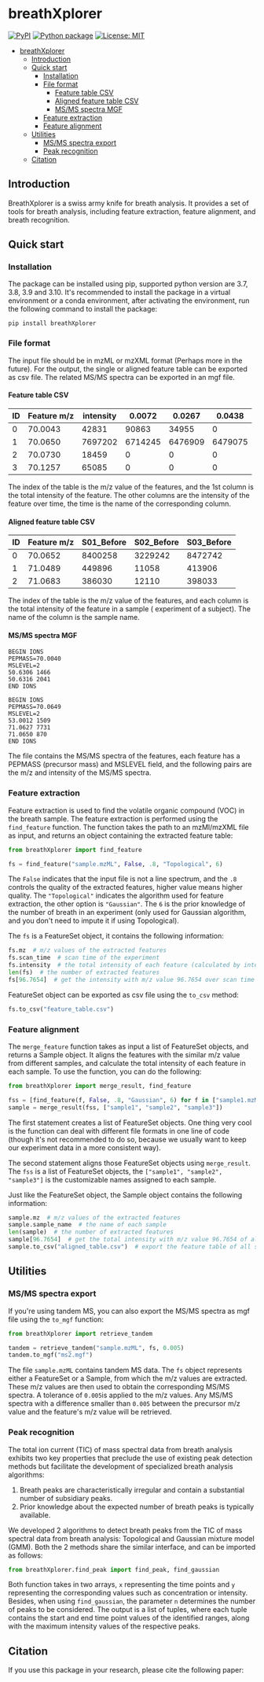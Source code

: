 # breathXplorer

[![PyPI](https://img.shields.io/pypi/pyversions/breathXplorer)](https://pypi.org/project/breathXplorer/)
[![Python package](https://github.com/wykswr/breathXplorer/actions/workflows/python-package.yml/badge.svg?branch=main)](https://github.com/wykswr/breathXplorer/actions/workflows/python-package.yml)
[![License: MIT](https://img.shields.io/badge/License-MIT-yellow.svg)](https://opensource.org/licenses/MIT)

<!-- TOC -->

* [breathXplorer](#breathxplorer)
    * [Introduction](#introduction)
    * [Quick start](#quick-start)
        * [Installation](#installation)
        * [File format](#file-format)
            * [Feature table CSV](#feature-table-csv)
            * [Aligned feature table CSV](#aligned-feature-table-csv)
            * [MS/MS spectra MGF](#msms-spectra-mgf)
        * [Feature extraction](#feature-extraction)
        * [Feature alignment](#feature-alignment)
    * [Utilities](#utilities)
        * [MS/MS spectra export](#msms-spectra-export)
        * [Peak recognition](#peak-recognition)
    * [Citation](#citation)

<!-- TOC -->

## Introduction

BreathXplorer is a swiss army knife for breath analysis. It provides a set of tools for breath analysis, including
feature extraction, feature alignment, and breath recognition.

## Quick start

### Installation

The package can be installed using pip, supported python version are 3.7, 3.8, 3.9 and 3.10.
It's recommended to install the package in a virtual environment or a conda environment,
after activating the environment, run the following command to install the package:

`pip install breathXplorer`

### File format

The input file should be in mzML or mzXML format (Perhaps more in the future). For the output,
the single or aligned feature table can be exported as csv file.
The related MS/MS spectra can be exported in an mgf file.

#### Feature table CSV

| ID | Feature m/z | intensity | 0.0072  | 0.0267  | 0.0438  |
|----|-------------|-----------|---------|---------|---------|
| 0  | 70.0043     | 42831     | 90863   | 34955   | 0       |
| 1  | 70.0650     | 7697202   | 6714245 | 6476909 | 6479075 |
| 2  | 70.0730     | 18459     | 0       | 0       | 0       |
| 3  | 70.1257     | 65085     | 0       | 0       | 0       |

The index of the table is the m/z value of the features, and the 1st column is the total intensity of the feature.
The other columns are the intensity of the feature over time, the time is the name of the corresponding column.

#### Aligned feature table CSV

| ID | Feature m/z | S01_Before | S02_Before | S03_Before |
|----|-------------|------------|------------|------------|
| 0  | 70.0652     | 8400258    | 3229242    | 8472742    |
| 1  | 71.0489     | 449896     | 11058      | 413906     |
| 2  | 71.0683     | 386030     | 12110      | 398033     |

The index of the table is the m/z value of the features, and each column is the total intensity of the feature in a
sample (
experiment of a subject). The name of the column is the sample name.

#### MS/MS spectra MGF

```
BEGIN IONS
PEPMASS=70.0040
MSLEVEL=2
50.6306 1466
50.6316 2041
END IONS

BEGIN IONS
PEPMASS=70.0649
MSLEVEL=2
53.0012 1509
71.0627 7731
71.0650 870
END IONS
```

The file contains the MS/MS spectra of the features, each feature has a PEPMASS (precursor mass) and MSLEVEL field, and
the following
pairs are the m/z and intensity of the MS/MS spectra.

### Feature extraction

Feature extraction is used to find the volatile organic compound (VOC) in the breath sample.
The feature extraction is performed using the `find_feature` function. The function takes the path to an mzMl/mzXML file
as input, and returns an object containing the extracted feature table:

```python
from breathXplorer import find_feature

fs = find_feature("sample.mzML", False, .8, "Topological", 6)
```

The `False` indicates that the input file is not a line spectrum, and the `.8` controls the quality of the extracted
features, higher value means higher quality. The `"Topological"` indicates the algorithm used for feature extraction,
the other option is `"Gaussian"`. The `6` is the prior knowledge of the number of breath in an experiment (only used
for Gaussian algorithm, and you don't need to impute it if using Topological).

The `fs` is a FeatureSet object, it contains the following information:

```python
fs.mz  # m/z values of the extracted features
fs.scan_time  # scan time of the experiment
fs.intensity  # the total intensity of each feature (calculated by integrating the intensity over scan time)
len(fs)  # the number of extracted features
fs[96.7654]  # get the intensity with m/z value 96.7654 over scan time
```

FeatureSet object can be exported as csv file using the `to_csv` method:

```python
fs.to_csv("feature_table.csv")
```

### Feature alignment

The `merge_feature` function takes as input a list of FeatureSet objects, and returns a Sample object. It aligns the
features with the similar m/z value from different samples, and calculate the total intensity of each feature in each
sample. To use the function, you can do the following:

```python
from breathXplorer import merge_result, find_feature

fss = [find_feature(f, False, .8, "Gaussian", 6) for f in ["sample1.mzML", "sample2.mzXML", "sample3.mzML"]]
sample = merge_result(fss, ["sample1", "sample2", "sample3"])
```

The first statement creates a list of FeatureSet objects.
One thing very cool is the function can deal with different file formats in one line of code (though it's not
recommended to do so, because we usually want to keep our experiment data in a more consistent way).

The second statement aligns those FeatureSet objects using `merge_result`.
The `fss` is a list of FeatureSet objects, the `["sample1", "sample2", "sample3"]` is the customizable names assigned
to each sample.

Just like the FeatureSet object, the Sample object contains the following information:

```python
sample.mz  # m/z values of the extracted features
sample.sample_name  # the name of each sample
len(sample)  # the number of extracted features
sample[96.7654]  # get the total intensity with m/z value 96.7654 of all samples
sample.to_csv("aligned_table.csv")  # export the feature table of all samples as csv file
```

## Utilities

### MS/MS spectra export

If you're using tandem MS, you can also export the MS/MS spectra as mgf file using the `to_mgf` function:

```python
from breathXplorer import retrieve_tandem

tandem = retrieve_tandem("sample.mzML", fs, 0.005)
tandem.to_mgf("ms2.mgf")
```

The file `sample.mzML` contains tandem MS data. The `fs` object represents either a FeatureSet or a Sample, from which
the m/z values are extracted. These m/z values are then used to obtain the corresponding MS/MS spectra. A tolerance
of `0.005`is applied to the m/z values. Any MS/MS spectra with a difference smaller than `0.005` between the precursor
m/z value and the feature's m/z value will be retrieved.

### Peak recognition

The total ion current (TIC) of mass spectral data from breath analysis exhibits two key properties that preclude the use
of existing peak detection methods but facilitate the development of specialized breath analysis algorithms:

1. Breath peaks are characteristically irregular and contain a substantial number of subsidiary peaks.
2. Prior knowledge about the expected number of breath peaks is typically available.

We developed 2 algorithms to detect breath peaks from the TIC of mass spectral data from breath analysis: Topological
and
Gaussian mixture model (GMM). Both the 2 methods share the similar interface, and can be imported as follows:

```python
from breathXplorer.find_peak import find_peak, find_gaussian
```

Both function takes in two arrays, `x` representing the time points and `y` representing the corresponding values such
as
concentration or intensity. Besides, when using `find_gaussian`, the parameter `n` determines the number of peaks to be
considered. The output is a list of
tuples, where each tuple contains the start and end time point values of the identified ranges, along with the maximum
intensity values of the respective peaks.

## Citation

If you use this package in your research, please cite the following paper:


